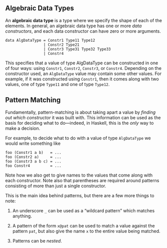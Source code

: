 ## Algebraic Data Types

An **algebraic data type** is a type where we specify the shape of each of the elements. In general, an algebraic data type has one or more *data constructors*, and each data constructor can have zero or more arguments.

```
data AlgDataType = Constr1 Type11 Type12
                 | Constr2 Type21
                 | Constr3 Type31 Type32 Type33
                 | Constr4
```

This specifies that a value of type AlgDataType can be constructed in one of four ways: using ```Constr1```, ```Constr2```, ```Constr3```, or ```Constr4```. Depending on the constructor used, an ```AlgDataType``` value may contain some other values. For example, if it was constructed using ```Constr1```, then it comes along with two values, one of type ```Type11``` and one of type ```Type12```.

## Pattern Matching

Fundamentally, pattern-matching is about taking apart a value by *finding out which constructor* it was built with. This information can be used as the basis for deciding what to do—indeed, in Haskell, this is the *only* way to make a decision.

For example, to decide what to do with a value of type ```AlgDataType``` we would write something like

```
foo (Constr1 a b)   = ...
foo (Constr2 a)     = ...
foo (Constr3 a b c) = ...
foo Constr4         = ...
```

Note how we also get to give names to the values that come along with each constructor. Note also that parentheses are required around patterns consisting of more than just a single constructor.

This is the main idea behind patterns, but there are a few more things to note:
  1. An underscore ```_``` can be used as a “wildcard pattern” which matches anything.
  
  2. A pattern of the form ```x@pat``` can be used to match a value against the pattern ```pat```, but also give the name          ```x``` to the       entire value being matched.
  3. Patterns can be *nested*.
  
